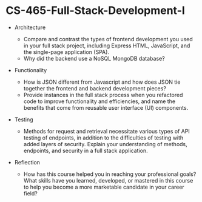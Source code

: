 # CS-465-Full-Stack-Development-I

* Architecture
    * Compare and contrast the types of frontend development you used in your full stack project, including Express HTML, JavaScript, and the single-page application (SPA).
    * Why did the backend use a NoSQL MongoDB database?

* Functionality
    * How is JSON different from Javascript and how does JSON tie together the frontend and backend development pieces?
    * Provide instances in the full stack process when you refactored code to improve functionality and efficiencies, and name the benefits that come from reusable user interface (UI) components.
 
* Testing
    * Methods for request and retrieval necessitate various types of API testing of endpoints, in addition to the difficulties of testing with added layers of security. Explain your understanding of methods, endpoints, and security in a full stack application.

* Reflection
    * How has this course helped you in reaching your professional goals? What skills have you learned, developed, or mastered in this course to help you become a more marketable candidate in your career field?
